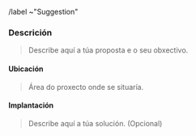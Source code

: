 /label ~"Suggestion"

### Descrición

> Describe aquí a túa proposta e o seu obxectivo.

#### Ubicación

> Área do proxecto onde se situaría.

#### Implantación

> Describe aquí a túa solución. (Opcional)
